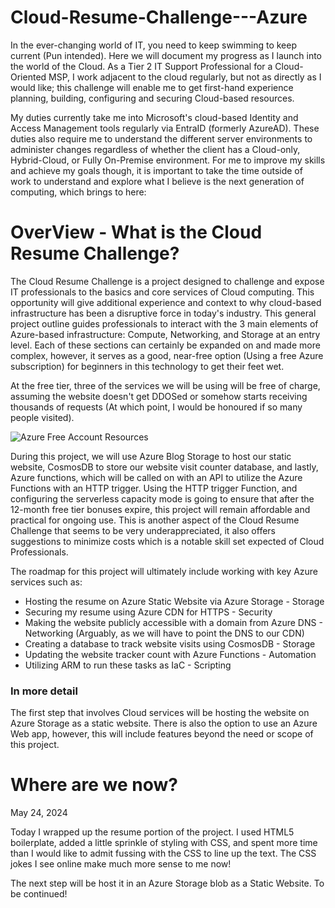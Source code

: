 # Cloud-Resume-Challenge---Azure

  In the ever-changing world of IT, you need to keep swimming to keep current (Pun intended). Here we will document my progress as I launch into the world of the Cloud. As a Tier 2 IT Support Professional for a Cloud-Oriented MSP, I work adjacent to the cloud regularly, but not as directly as I would like; this challenge will enable me to get first-hand experience planning, building, configuring and securing Cloud-based resources. 

My duties currently take me into Microsoft's cloud-based Identity and Access Management tools regularly via EntraID (formerly AzureAD). These duties also require me to understand the different server environments to administer changes regardless of whether the client has a Cloud-only, Hybrid-Cloud, or Fully On-Premise environment. For me to improve my skills and achieve my goals though, it is important to take the time outside of work to understand and explore what I believe is the next generation of computing, which brings to here:

# OverView - What is the Cloud Resume Challenge?
  The Cloud Resume Challenge is a project designed to challenge and expose IT professionals to the basics and core services of Cloud computing. This opportunity will give additional experience and context to why cloud-based infrastructure has been a disruptive force in today's industry. This general project outline guides professionals to interact with the 3 main elements of Azure-based infrastructure: Compute, Networking, and Storage at an entry level. Each of these sections can certainly be expanded on and made more complex, however, it serves as a good, near-free option (Using a free Azure subscription) for beginners in this technology to get their feet wet. 

At the free tier, three of the services we will be using will be free of charge, assuming the website doesn't get DDOSed or somehow starts receiving thousands of requests (At which point, I would be honoured if so many people visited). 

![Azure Free Account Resources](https://github.com/MellowFelllow/Cloud-Resume-Challenge---Azure/assets/26839153/d4d4aea0-7f93-4dd0-af14-80a742db2806)

  During this project, we will use Azure Blog Storage to host our static website, CosmosDB to store our website visit counter database, and lastly, Azure functions, which will be called on with an API to utilize the Azure Functions with an HTTP trigger. Using the HTTP trigger Function, and configuring the serverless capacity mode is going to ensure that after the 12-month free tier bonuses expire, this project will remain affordable and practical for ongoing use. This is another aspect of the Cloud Resume Challenge that seems to be very underappreciated, it also offers suggestions to minimize costs which is a notable skill set expected of Cloud Professionals.

The roadmap for this project will ultimately include working with key Azure services such as:

- Hosting the resume on Azure Static Website via Azure Storage - Storage
- Securing my resume using Azure CDN for HTTPS - Security
- Making the website publicly accessible with a domain from Azure DNS - Networking (Arguably, as we will have to point the DNS to our CDN)
- Creating a database to track website visits using CosmosDB - Storage
- Updating the website tracker count with Azure Functions - Automation
- Utilizing ARM to run these tasks as IaC - Scripting

### In more detail

  The first step that involves Cloud services will be hosting the website on Azure Storage as a static website. There is also the option to use an Azure Web app, however, this will include features beyond the need or scope of this project.

# Where are we now?
May 24, 2024

Today I wrapped up the resume portion of the project. I used HTML5 boilerplate, added a little sprinkle of styling with CSS, and spent more time than I would like to admit fussing with the CSS to line up the text. The CSS jokes I see online make much more sense to me now!

The next step will be host it in an Azure Storage blob as a Static Website. To be continued!
